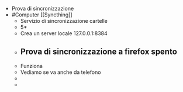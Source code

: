 - Prova di sincronizzazione
- #Computer [[Syncthing]]
	- Servizio di sincronizzazione cartelle
	- 5*
	- Crea un server locale 127.0.0.1:8384
	- ## Prova di sincronizzazione a firefox spento
	- Funziona
	- Vediamo se va anche da telefono
	-
	-